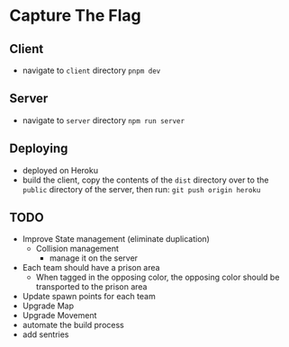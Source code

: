 # Capture The Flag

## Client

- navigate to `client` directory
  `pnpm dev`

## Server

- navigate to `server` directory
  `npm run server`

## Deploying

- deployed on Heroku
- build the client, copy the contents of the `dist` directory over to the `public` directory of the server, then run:
  `git push origin heroku`

## TODO

- Improve State management (eliminate duplication)
  - Collision management
    - manage it on the server
- Each team should have a prison area
  - When tagged in the opposing color, the opposing color should be transported to the prison area
- Update spawn points for each team
- Upgrade Map
- Upgrade Movement
- automate the build process
- add sentries
